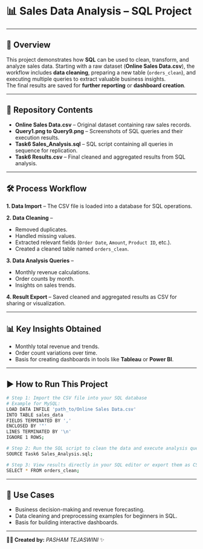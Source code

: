 # 📊 Sales Data Analysis – SQL Project

---

## 📌 Overview
This project demonstrates how **SQL** can be used to clean, transform, and analyze sales data. Starting with a raw dataset (**Online Sales Data.csv**), the workflow includes **data cleaning**, preparing a new table (`orders_clean`), and executing multiple queries to extract valuable business insights.  
The final results are saved for **further reporting** or **dashboard creation**.

---

## 📂 Repository Contents
- **Online Sales Data.csv** – Original dataset containing raw sales records.  
- **Query1.png to Query9.png** – Screenshots of SQL queries and their execution results.  
- **Task6 Sales_Analysis.sql** – SQL script containing all queries in sequence for replication.  
- **Task6 Results.csv** – Final cleaned and aggregated results from SQL analysis.

---

## 🛠️ Process Workflow

**1. Data Import** – The CSV file is loaded into a database for SQL operations.  

**2. Data Cleaning** –  
- Removed duplicates.  
- Handled missing values.  
- Extracted relevant fields (`Order Date`, `Amount`, `Product ID`, etc.).  
- Created a cleaned table named `orders_clean`.  

**3. Data Analysis Queries** –  
- Monthly revenue calculations.  
- Order counts by month.  
- Insights on sales trends.  

**4. Result Export** – Saved cleaned and aggregated results as CSV for sharing or visualization.

---

## 📊 Key Insights Obtained
- Monthly total revenue and trends.  
- Order count variations over time.  
- Basis for creating dashboards in tools like **Tableau** or **Power BI**.

---

## ▶ How to Run This Project
```bash
# Step 1: Import the CSV file into your SQL database
# Example for MySQL:
LOAD DATA INFILE 'path_to/Online Sales Data.csv'
INTO TABLE sales_data
FIELDS TERMINATED BY ','
ENCLOSED BY '"'
LINES TERMINATED BY '\n'
IGNORE 1 ROWS;

# Step 2: Run the SQL script to clean the data and execute analysis queries
SOURCE Task6 Sales_Analysis.sql;

# Step 3: View results directly in your SQL editor or export them as CSV
SELECT * FROM orders_clean;
```

---

## 📌 Use Cases
- Business decision-making and revenue forecasting.  
- Data cleaning and preprocessing examples for beginners in SQL.  
- Basis for building interactive dashboards.  

---

**👩‍💻 Created by:** *PASHAM TEJASWINI* ✨
